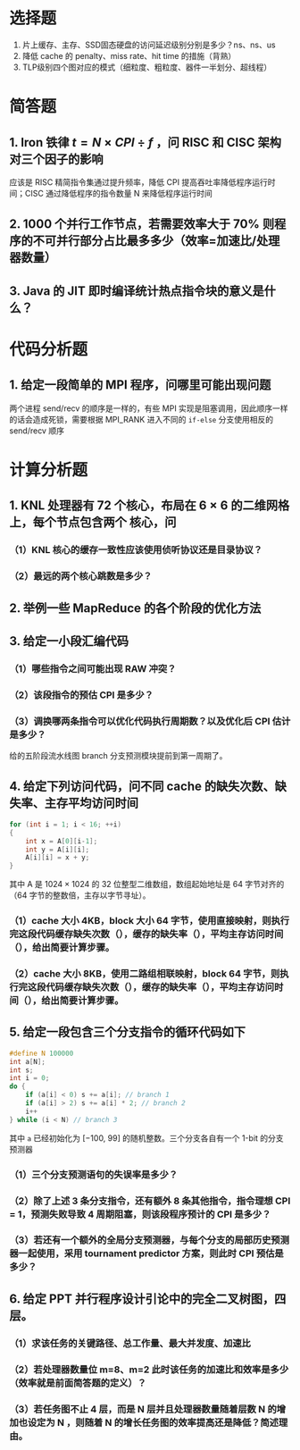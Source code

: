 # 选择题

1. 片上缓存、主存、SSD固态硬盘的访问延迟级别分别是多少？ns、ns、us
2. 降低 cache 的 penalty、miss rate、hit time 的措施（背熟）
3. TLP级别四个图对应的模式（细粒度、粗粒度、器件一半划分、超线程）

# 简答题

## 1. Iron 铁律 $t=N\times CPI\div f$ ，问 RISC 和 CISC 架构对三个因子的影响

应该是 RISC 精简指令集通过提升频率，降低 CPI 提高吞吐率降低程序运行时间；CISC 通过降低程序的指令数量 N 来降低程序运行时间

## 2. 1000 个并行工作节点，若需要效率大于 70% 则程序的不可并行部分占比最多多少（效率=加速比/处理器数量）

## 3. Java 的 JIT 即时编译统计热点指令块的意义是什么？

# 代码分析题

## 1. 给定一段简单的 MPI 程序，问哪里可能出现问题

两个进程 send/recv 的顺序是一样的，有些 MPI 实现是阻塞调用，因此顺序一样的话会造成死锁，需要根据 MPI_RANK 进入不同的 `if-else` 分支使用相反的 send/recv 顺序

# 计算分析题

## 1. KNL 处理器有 72 个核心，布局在 $6\times 6$ 的二维网格上，每个节点包含两个 核心，问

### （1）KNL 核心的缓存一致性应该使用侦听协议还是目录协议？
### （2）最远的两个核心跳数是多少？

## 2. 举例一些 MapReduce 的各个阶段的优化方法

## 3. 给定一小段汇编代码

### （1）哪些指令之间可能出现 RAW 冲突？
### （2）该段指令的预估 CPI 是多少？
### （3）调换哪两条指令可以优化代码执行周期数？以及优化后 CPI 估计是多少？

给的五阶段流水线图 branch 分支预测模块提前到第一周期了。

## 4. 给定下列访问代码，问不同 cache 的缺失次数、缺失率、主存平均访问时间

```c
for (int i = 1; i < 16; ++i)
{
	int x = A[0][i-1];
	int y = A[i][i];
	A[i][i] = x + y;
}
```

其中 A 是 $1024\times 1024$ 的 32 位整型二维数组，数组起始地址是 64 字节对齐的（64 字节的整数倍，主存以字节寻址）。

### （1）cache 大小 4KB，block 大小 64 字节，使用直接映射，则执行完这段代码缓存缺失次数（），缓存的缺失率（），平均主存访问时间（），给出简要计算步骤。

### （2）cache 大小 8KB，使用二路组相联映射，block 64 字节，则执行完这段代码缓存缺失次数（），缓存的缺失率（），平均主存访问时间（），给出简要计算步骤。


## 5. 给定一段包含三个分支指令的循环代码如下

```c
#define N 100000
int a[N];
int s;
int i = 0;
do {
	if (a[i] < 0) s += a[i]; // branch 1
	if (a[i] > 2) s += a[i] * 2; // branch 2
	i++
} while (i < N) // branch 3
```

其中 `a` 已经初始化为 $[-100,\ 99]$ 的随机整数。三个分支各自有一个 1-bit 的分支预测器

### （1）三个分支预测语句的失误率是多少？
### （2）除了上述 3 条分支指令，还有额外 8 条其他指令，指令理想 CPI = 1，预测失败导致 4 周期阻塞，则该段程序预计的 CPI 是多少？

### （3）若还有一个额外的全局分支预测器，与每个分支的局部历史预测器一起使用，采用 tournament predictor 方案，则此时 CPI 预估是多少？

## 6. 给定 PPT 并行程序设计引论中的完全二叉树图，四层。

### （1）求该任务的关键路径、总工作量、最大并发度、加速比
### （2）若处理器数量位 m=8、m=2 此时该任务的加速比和效率是多少（效率就是前面简答题的定义）？
### （3）若任务图不止 4 层，而是 N 层并且处理器数量随着层数 N 的增加也设定为 N ，则随着 N 的增长任务图的效率提高还是降低？简述理由。